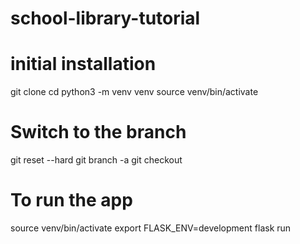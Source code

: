 # school-library-tutorial

# initial installation
git clone <repo-name>
cd <reponame>
python3 -m venv venv
source venv/bin/activate


# Switch to the branch
git reset --hard
git branch -a
git checkout <branch-name>

# To run the app
source venv/bin/activate
export FLASK_ENV=development
flask run
